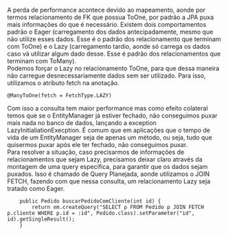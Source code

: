 A perda de performance acontece devido ao mapeamento, aonde por termos relacionamento de FK que possua ToOne, por padrão a JPA puxa mais informações do que é necessário. Existem dois comportamentos padrão o Eager (carregamento dos dados antecipadamente, mesmo que não utilize esses dados. Esse é o padrão dos relacionamento que terminam com ToOne) e o Lazy (carregamento tardio, aonde só carrega os dados caso vá utilizar algum dado desse. Esse é padrão dos relacionamentos que terminam com ToMany).<br>
Podemos forçar o Lazy no relacionamento ToOne, para que dessa maneira não carregue desnecessariamente dados sem ser utilizado. Para isso, utilizamos o atributo fetch na anotação.
```
@ManyToOne(fetch = FetchType.LAZY)
```
Com isso a consulta tem maior performance mas como efeito colateral temos que se o EntityManager já estiver fechado, não conseguimos puxar mais nada no banco de dados, lançando a exception LazyInitialiationExecption. É comum que em aplicações que o tempo de vida de um EntityManager seja de apenas um método, ou seja, tudo que quisermos puxar após ele ter fechado, não conseguimos puxar.<br>
Para resolver a situação, caso precisarmos de informações de relacionamentos que sejam Lazy, precisamos deixar claro através da montagem de uma query específica, para garantir que os dados sejam puxados. Isso é chamado de Query Planejada, aonde utilizamos o JOIN FETCH, fazendo com que nessa consulta, um relacionamento Lazy seja tratado como Eager.
```
	public Pedido buscarPedidoComCliente(int id) {
		return em.createQuery("SELECT p FROM Pedido p JOIN FETCH p.cliente WHERE p.id = :id", Pedido.class).setParameter("id", id).getSingleResult();
	}
```